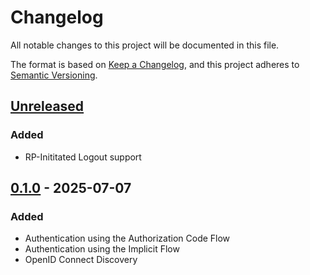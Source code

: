 # Changelog

All notable changes to this project will be documented in this file.

The format is based on [Keep a Changelog](https://keepachangelog.com/en/1.1.0/),
and this project adheres to [Semantic Versioning](https://semver.org/spec/v2.0.0.html).

## [Unreleased]

### Added

- RP-Inititated Logout support

## [0.1.0] - 2025-07-07

### Added

- Authentication using the Authorization Code Flow
- Authentication using the Implicit Flow
- OpenID Connect Discovery


[unreleased]: https://github.com/ajgarlag/openid-connect-provider-bundle/compare/0.1.0...HEAD
[0.1.0]: https://github.com/ajgarlag/openid-connect-provider-bundle/releases/tag/0.1.0
